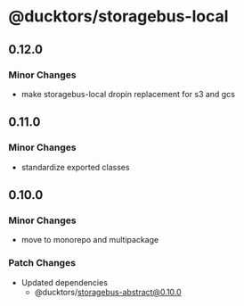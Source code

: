 # @ducktors/storagebus-local

## 0.12.0

### Minor Changes

- make storagebus-local dropin replacement for s3 and gcs

## 0.11.0

### Minor Changes

- standardize exported classes

## 0.10.0

### Minor Changes

- move to monorepo and multipackage

### Patch Changes

- Updated dependencies
  - @ducktors/storagebus-abstract@0.10.0
